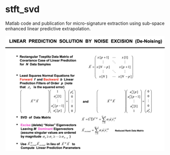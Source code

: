 # stft_svd
Matlab code and publication for micro-signature extraction using sub-space enhanced linear predictive extrapolation. 

![alt text](https://github.com/ohmdsp/stft_svd/blob/main/processing.png)